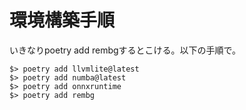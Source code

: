# 環境構築手順
いきなりpoetry add rembgするとこける。以下の手順で。
```
$> poetry add llvmlite@latest
$> poetry add numba@latest
$> poetry add onnxruntime
$> poetry add rembg
```